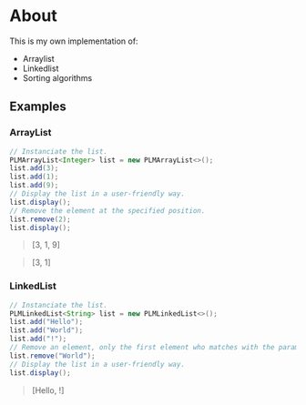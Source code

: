 # About

This is my own implementation of:

- Arraylist
- Linkedlist
- Sorting algorithms

## Examples
### ArrayList
```java
// Instanciate the list.
PLMArrayList<Integer> list = new PLMArrayList<>();
list.add(3);
list.add(1);
list.add(9);
// Display the list in a user-friendly way.
list.display();
// Remove the element at the specified position.
list.remove(2);
list.display();
```
> [3, 1, 9]

> [3, 1]

### LinkedList
```java
// Instanciate the list.
PLMLinkedList<String> list = new PLMLinkedList<>();
list.add("Hello");
list.add("World");
list.add("!");
// Remove an element, only the first element who matches with the parameter will be deleted.
list.remove("World");
// Display the list in a user-friendly way.
list.display();
```
> [Hello, !]
